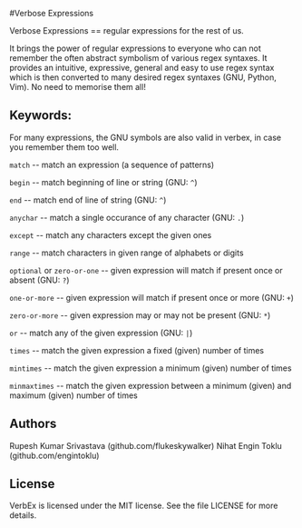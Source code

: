 #Verbose Expressions

Verbose Expressions == regular expressions for the rest of us.

It brings the power of regular expressions to everyone who can not remember the often abstract symbolism of various regex syntaxes. It provides an intuitive, expressive, general and easy to use regex syntax which is then converted to many desired regex syntaxes (GNU, Python, Vim). No need to memorise them all!

## Keywords:
For many expressions, the GNU symbols are also valid in verbex, in case you remember them too well.

`match` -- match an expression (a sequence of patterns)

`begin` -- match beginning of line or string (GNU: `^`)

`end` -- match end of line of string (GNU: `^`)

`anychar` -- match a single occurance of any character (GNU: `.`)

`except` -- match any characters except the given ones

`range` -- match characters in given range of alphabets or digits

`optional` or `zero-or-one`  -- given expression will match if present once or absent  (GNU: `?`)

`one-or-more` -- given expression will match if present once or more (GNU: `+`)

`zero-or-more` -- given expression may or may not be present (GNU: `*`)

`or` -- match any of the given expression (GNU: `|`)

`times` -- match the given expression a fixed (given) number of times
 
`mintimes` -- match the given expression a minimum (given) number of times

`minmaxtimes` -- match the given expression between a minimum (given) and
maximum (given) number of times

## Authors

Rupesh Kumar Srivastava (github.com/flukeskywalker)
Nihat Engin Toklu (github.com/engintoklu)

## License

VerbEx is licensed under the MIT license. 
See the file LICENSE for more details.
